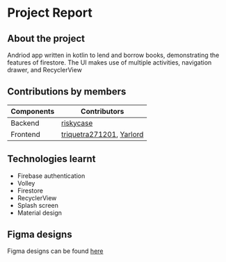 # Project Report

## About the project
Andriod app written in kotlin to lend and borrow books, demonstrating the features of firestore.
The UI makes use of multiple activities, navigation drawer, and RecyclerView  

## Contributions by members 
Components | Contributors
------------ | -------------
Backend | [riskycase](https://github.com/riskycase)
Frontend | [triquetra271201](https://github.com/triquetra271201), [Yarlord](https://github.com/Yarlord)

## Technologies learnt
* Firebase authentication
* Volley
* Firestore
* RecyclerView
* Splash screen 
* Material design

## Figma designs 
Figma designs can be found [here](https://www.figma.com/file/AusnGvzu3jmDgfe0Ki2yxL/Untitled)
